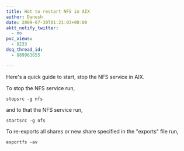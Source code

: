 ```yaml
---
title: Hot to restart NFS in AIX
author: Danesh
date: 2009-07-30T01:21:03+00:00
aktt_notify_twitter:
  - no
pvc_views:
  - 8233
dsq_thread_id:
  - 889963655

---
```

Here's a quick guide to start, stop the NFS service in AIX.

To stop the NFS service run,

`stopsrc -g nfs`

and to that the NFS service run,

`startsrc -g nfs`

To re-exports all shares or new share specified in the "exports" file run,

`exportfs -av`